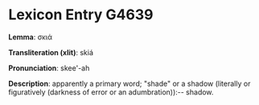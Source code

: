 # Lexicon Entry G4639

**Lemma**: σκιά

**Transliteration (xlit)**: skiá

**Pronunciation**: skee'-ah

**Description**:
apparently a primary word; "shade" or a shadow (literally or figuratively (darkness of error or an adumbration)):-- shadow.
